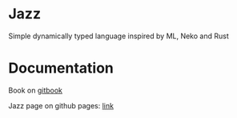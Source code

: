 # Jazz
Simple dynamically typed language inspired by ML, Neko and Rust

# Documentation
Book on [gitbook](https://jazz-lang.gitbook.io/jazz/)

Jazz page on github pages: [link](https://jazz-lang.github.io/Jazz/)
